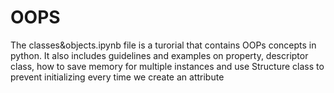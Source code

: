 # OOPS
The classes&objects.ipynb file is a turorial that contains OOPs concepts in python. 
It also includes guidelines and examples on property, descriptor class, how to save memory for multiple instances and use Structure class to prevent initializing every time we create an attribute
